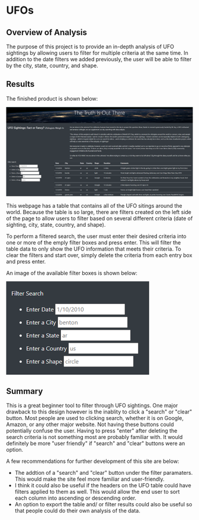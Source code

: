 # UFOs

## Overview of Analysis
The purpose of this project is to provide an in-depth analysis of UFO sightings by allowing users to filter for multiple criteria at the same time. In addition to the date filters we added previously, the user will be able to filter by the city, state, country, and shape.

## Results

The finished product is shown below:

![Screenshot of index.html](https://github.com/Kcav18/UFOs/blob/main/static/images/website_preview.png)

This webpage has a table that contains all of the UFO sitings around the world. Because the table is so large, there are filters created on the left side of the page to allow users to filter based on several different criteria (date of sighting, city, state, country, and shape).

To perform a filtered search, the user must enter their desired criteria into one or more of the emply filter boxes and press enter. This will filter the table data to only show the UFO information that meets their criteria. To clear the filters and start over, simply delete the criteria from each entry box and press enter.

An image of the available filter boxes is shown below:

![Empty Filter Boxes](https://github.com/Kcav18/UFOs/blob/main/static/images/filter_search.png)

## Summary

This is a great beginner tool to filter through UFO sightings. One major drawback to this design however is the inablity to click a "search" or "clear" button. Most people are used to clicking search, whether it is on Google, Amazon, or any other major website. Not having these buttons could potentially confuse the user. Having to press "enter" after deleting the search criteria is not something most are probably familiar with. It would definitely be more "user friendly" if "search" and "clear" buttons were an option. 

A few recommendations for further development of this site are below:

* The addtion of a "search" and "clear" button under the filter paramaters. This would make the site feel more familiar and user-friendly.
* I think it could also be useful if the headers on the UFO table could have filters applied to them as well. This would allow the end user to sort each column into ascending or descending order.
* An option to export the table and/ or filter results could also be useful so that people could do their own analysis of the data. 
